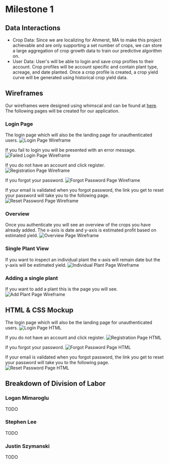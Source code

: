 # Milestone 1

## Data Interactions

- Crop Data: Since we are localizing for Ahmerst, MA to make this project achievable and are only supporting a set number of crops, we can store a large aggregation of crop growth data to train our predictive algorithm on.
- User Data: User's will be able to login and save crop profiles to their account. Crop profiles will be account specific and contain plant type, acreage, and date planted. Once a crop profile is created, a crop yield curve will be generated using historical crop yield data.

## Wireframes
Our wireframes were designed using whimscal and can be found at [here](https://whimsical.com/website-3DJyuDL2LN7ZT34vvtRyER). The following pages will be created for our application.

### Login Page

The login page which will also be the landing page for unauthenticated users.
![Login Page Wireframe](./img/login.jpg)

If you fail to login you will be presented with an error message.
![Failed Login Page Wireframe](./img/failed_login.jpg)

If you do not have an account and click register.
![Registration Page Wireframe](./img/register.jpg)

If you forgot your password.
![Forgot Password Page Wireframe](./img/forgot.jpg)

If your email is validated when you forgot password, the link you get to reset your password will take you to the following page.
![Reset Password Page Wireframe](./img/reset.jpg)
### Overview

Once you authenticate you will see an overview of the crops you have already added. The x-axis is date and y-axis is estimated profit based on estimated yield.
![Overview Page Wireframe](./img/overview.jpg)

### Single Plant View

If you want to inspect an individual plant the x-axis will remain date but the y-axis will be estimated yield.
![Individual Plant Page Wireframe](./img/individual_plant.jpg)

### Adding a single plant

If you want to add a plant this is the page you will see.
![Add Plant Page Wireframe](./img/add_plant.jpg)

## HTML & CSS Mockup

The login page which will also be the landing page for unauthenticated users.
![Login Page HTML](./img/login_html.png)

If you do not have an account and click register.
![Registration Page HTML](./img/register_html.png)

If you forgot your password.
![Forgot Password Page HTML](./img/forgot_html.jpg)

If your email is validated when you forgot password, the link you get to reset your password will take you to the following page.
![Reset Password Page HTML](./img/reset_html.jpg)

## Breakdown of Division of Labor

### Logan Mimaroglu
TODO

### Stephen Lee
TODO

### Justin Szymanski
TODO
